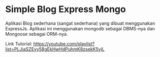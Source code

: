 # Simple Blog Express Mongo
Aplikasi Blog sederhana (sangat sederhana) yang dibuat menggunakan ExpressJs. Aplikasi ini menggunakan mongodb sebagai DBMS-nya dan Mongoose sebagai ORM-nya.

Link Tutorial: https://youtube.com/playlist?list=PLJiaSZEvy58gEkHwHdPuhmK8zsekK5yjL
